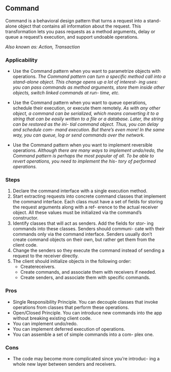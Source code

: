 ## Command
Command is a behavioral design pattern that turns a request into a stand-alone object that contains all information about the request. This transformation lets you pass requests as a method arguments, delay or queue a request’s execution, and support undoable operations.

_Also known as: Action, Transaction_

### Applicability
- Use the Command pattern when you want to parametrize
objects with operations.
_The Command pattern can turn a specific method call into a stand-alone object. This change opens up a lot of interest- ing uses: you can pass commands as method arguments, store them inside other objects, switch linked commands at run- time, etc._

- Use the Command pattern when you want to queue operations, schedule their execution, or execute them remotely.
_As with any other object, a command can be serialized, which means converting it to a string that can be easily written to a file or a database. Later, the string can be restored as the ini- tial command object. Thus, you can delay and schedule com- mand execution. But there’s even more! In the same way, you can queue, log or send commands over the network._

- Use the Command pattern when you want to implement reversible operations.
_Although there are many ways to implement undo/redo, the Command pattern is perhaps the most popular of all. To be able to revert operations, you need to implement the his- tory of performed operations._

### Steps
1. Declare the command interface with a single execution
method.
2. Start extracting requests into concrete command classes that implement the command interface. Each class must have a set of fields for storing the request arguments along with a ref- erence to the actual receiver object. All these values must be initialized via the command’s constructor.
3. Identify classes that will act as senders. Add the fields for stor- ing commands into these classes. Senders should communi- cate with their commands only via the command interface. Senders usually don’t create command objects on their own, but rather get them from the client code.
4. Change the senders so they execute the command instead of sending a request to the receiver directly.
5. The client should initialize objects in the following order:
   - Createreceivers.
   - Create commands, and associate them with receivers if needed.
   - Create senders, and associate them with specific commands.

### Pros
* Single Responsibility Principle. You can decouple classes that
invoke operations from classes that perform these operations.
* Open/Closed Principle. You can introduce new commands into the app without breaking existing client code.
* You can implement undo/redo.
* You can implement deferred execution of operations.
* You can assemble a set of simple commands into a com- plex one.

### Cons
* The code may become more complicated since you’re introduc- ing a whole new layer between senders and receivers.
